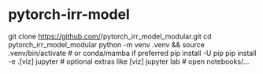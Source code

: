 # pytorch-irr-model
git clone https://github.com/<you>/pytorch_irr_model_modular.git
cd pytorch_irr_model_modular
python -m venv .venv && source .venv/bin/activate   # or conda/mamba if preferred
pip install -U pip
pip install -e .[viz] jupyter                       # optional extras like [viz]
jupyter lab                                         # open notebooks/…
